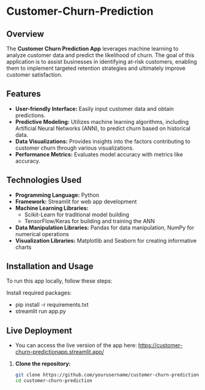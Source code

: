 # Customer-Churn-Prediction


## Overview
The **Customer Churn Prediction App** leverages machine learning to analyze customer data and predict the likelihood of churn. The goal of this application is to assist businesses in identifying at-risk customers, enabling them to implement targeted retention strategies and ultimately improve customer satisfaction.

## Features
- **User-friendly Interface:** Easily input customer data and obtain predictions.
- **Predictive Modeling:** Utilizes machine learning algorithms, including Artificial Neural Networks (ANN), to predict churn based on historical data.
- **Data Visualizations:** Provides insights into the factors contributing to customer churn through various visualizations.
- **Performance Metrics:** Evaluates model accuracy with metrics like accuracy.

## Technologies Used
- **Programming Language:** Python
- **Framework:** Streamlit for web app development
- **Machine Learning Libraries:** 
  - Scikit-Learn for traditional model building
  - TensorFlow/Keras for building and training the ANN
- **Data Manipulation Libraries:** Pandas for data manipulation, NumPy for numerical operations
- **Visualization Libraries:** Matplotlib and Seaborn for creating informative charts

## Installation and Usage
To run this app locally, follow these steps:

Install required packages:
- pip install -r requirements.txt
- streamlit run app.py

## Live Deployment
- You can access the live version of the app here: https://customer-churn-predictionapp.streamlit.app/


1. **Clone the repository:**
   ```bash
   git clone https://github.com/yourusername/customer-churn-prediction.git
   cd customer-churn-prediction
